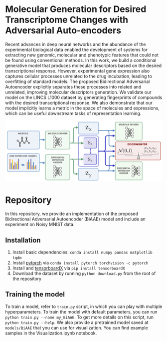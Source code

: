 # Molecular Generation for Desired Transcriptome Changes with Adversarial Auto-encoders

Recent advances in deep neural networks and the abundance of the experimental biological data enabled the development of systems for extracting new genomic, molecular and phenotypic features that could not be found using conventional methods. In this work, we build a conditional generative model that produces molecular descriptors based on the desired transcriptional response. However, experimental gene expression also captures cellular processes unrelated to the drug incubation, leading to overfitting of standard models. The proposed Bidirectional Adversarial Autoencoder explicitly separates these processes into related and unrelated, improving molecular descriptors generation. We validate our model on the LINCS L1000 dataset by generating fingerprints of compounds with the desired transcriptional response. We also demonstrate that our model implicitly learns a metric in the space of molecules and expressions, which can be useful downstream tasks of representation learning.

![pipeline](images/BiAAE.png)

# Repository

In this repository, we provide an implementation of the proposed Bidirectional Adversarial Autoencoder (BiAAE) model and include an experiment on Noisy MNIST data.

## Installation

1. Install basic dependencies: `conda install numpy pandas matplotlib tqdm`
2. Install [pytorch](https://pytorch.org/) via `conda install pytorch torchvision -c pytorch`
3. Install and [tensorboardX](https://github.com/lanpa/tensorboardX) via `pip install tensorboardX`
4. Download the dataset by running `python download.py` from the root of the repository


## Training the model

To train a model, refer to `train.py` script, in which you can play with multiple hyperparameters. To train the model with default parameters, you can run `python train.py --name my_BiAAE`. To get more details on this script, run `python train.py --help`. We also provide a pretrained model saved at `models/BiAAE` that you can use for visualization. You can find example samples in the Visualization.ipynb notebook.
